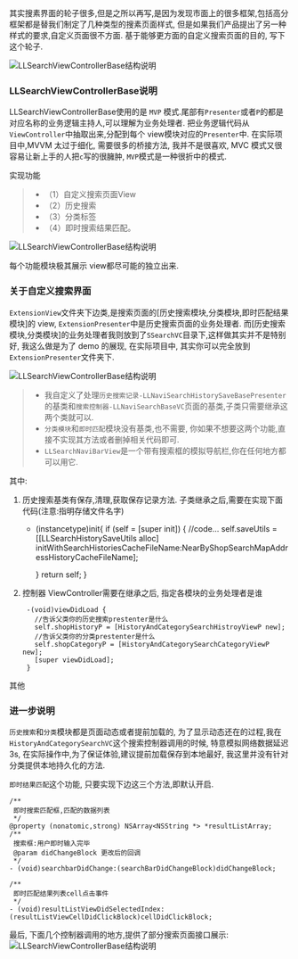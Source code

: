 
 其实搜素界面的轮子很多,但是之所以再写,是因为发现市面上的很多框架,包括高分框架都是替我们制定了几种类型的搜素页面样式, 但是如果我们产品提出了另一种样式的要求,自定义页面很不方面. 基于能够更方面的自定义搜索页面的目的, 写下这个轮子.
 
 ![LLSearchViewControllerBase结构说明](http://www.lilongcnc.cc/lauren_picture/20170822/0.gif)
 
### LLSearchViewControllerBase说明
 
 LLSearchViewControllerBase使用的是 `MVP` 模式.尾部有`Presenter`或者`P`的都是对应名称的业务逻辑主持人,可以理解为业务处理者. 把业务逻辑代码从`ViewController`中抽取出来,分配到每个 view模块对应的`Presenter`中.  在实际项目中,MVVM 太过于细化, 需要很多的桥接方法, 我并不是很喜欢, MVC 模式又很容易让新上手的人把`c`写的很臃肿, `MVP`模式是一种很折中的模式.
 
 实现功能  
> - （1）自定义搜索页面View  
> - （2）历史搜索 
> - （3）分类标签 
> - （4）即时搜索结果匹配。
 
 
![LLSearchViewControllerBase结构说明](http://www.lilongcnc.cc/lauren_picture/20170822/1.png)


每个功能模块极其展示 view都尽可能的独立出来. 

### 关于自定义搜索界面

   `ExtensionView`文件夹下边类,是搜索页面的[历史搜索模块,分类模块,即时匹配结果模块]的 view, `ExtensionPresenter`中是历史搜索页面的业务处理者. 而[历史搜索模块,分类模块]的业务处理者我则放到了`SSearchVC`目录下,这样做其实并不是特别好, 我这么做是为了 demo 的展现, 在实际项目中, 其实你可以完全放到`ExtensionPresenter`文件夹下.
   
   ![LLSearchViewControllerBase结构说明](http://www.lilongcnc.cc/lauren_picture/20170822/3.png)

> - 我自定义了处理`历史搜索记录-LLNaviSearchHistorySaveBasePresenter`的基类和`搜索控制器-LLNaviSearchBaseVC`页面的基类,子类只需要继承这两个类就可以.
> - `分类模块`和`即时匹配`模块没有基类,也不需要, 你如果不想要这两个功能,直接不实现其方法或者删掉相关代码即可.
> - `LLSearchNaviBarView`是一个带有搜索框的模拟导航栏,你在任何地方都可以用它.


其中:
1. 历史搜索基类有保存,清理,获取保存记录方法. 子类继承之后,需要在实现下面代码(注意:指明存储文件名字)
 
    - (instancetype)init{
        if (self = [super init]) {
            //code...
            self.saveUtils = [[LLSearchHistorySaveUtils alloc] initWithSearchHistoriesCacheFileName:NearByShopSearchMapAddressHistoryCacheFileName];
            
        }
        return self;
    }


2. 控制器 ViewController需要在继承之后, 指定各模块的业务处理者是谁
            
        -(void)viewDidLoad {    
          //告诉父类你的历史搜索prestenter是什么
          self.shopHistoryP = [HistoryAndCategorySearchHistroyViewP new];
          //告诉父类你的分类prestenter是什么
          self.shopCategoryP = [HistoryAndCategorySearchCategoryViewP new];
          [super viewDidLoad];
        }



其他

### 进一步说明

`历史搜索`和`分类`模块都是页面动态或者提前加载的, 为了显示动态还在的过程,我在`HistoryAndCategorySearchVC`这个搜索控制器调用的时候, 特意模拟网络数据延迟3s, 在实际操作中,为了保证体验,建议提前加载保存到本地最好, 我这里并没有针对分类提供本地持久化的方法.

`即时结果匹配`这个功能, 只要实现下边这三个方法,即默认开启.

    /**
     即时搜索匹配框,匹配的数据列表
     */
    @property (nonatomic,strong) NSArray<NSString *> *resultListArray;
    /**
     搜索框:用户即时输入完毕
     @param didChangeBlock 更改后的回调
     */
    - (void)searchbarDidChange:(searchBarDidChangeBlock)didChangeBlock;
    
    /**
     即时匹配结果列表cell点击事件
     */
    - (void)resultListViewDidSelectedIndex:(resultListViewCellDidClickBlock)cellDidClickBlock;


最后, 下面几个控制器调用的地方,提供了部分搜索页面接口展示:
![LLSearchViewControllerBase结构说明](http://www.lilongcnc.cc/lauren_picture/20170822/4.png)


